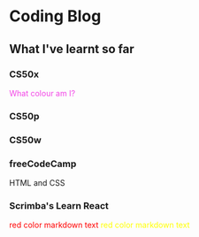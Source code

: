 # Coding Blog

## What I've learnt so far

### CS50x

<span style="color: #f244e6;">What colour am I?</span>

### CS50p

### CS50w

### freeCodeCamp

HTML and CSS

### Scrimba's Learn React

<style>
red { color: red }
yellow { color: yellow }
</style>

<red> red color markdown text</red>
<yellow> red color markdown text</yellow>
